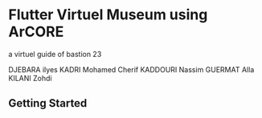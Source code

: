 # Flutter Virtuel Museum using ArCORE

a virtuel guide of bastion 23 

DJEBARA ilyes
KADRI Mohamed Cherif
KADDOURI Nassim
GUERMAT Alla
KILANI Zohdi

## Getting Started


